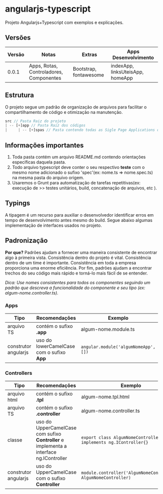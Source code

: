 # angularjs-typescript
Projeto Angularjs+Typescript com exemplos e explicações.

## Versões

| Versão | Notas | Extras | Apps Desenvolvimento |
| ------ | ------ | ------ | ------ |
| 0.0.1 | Apps, Rotas, Controladores, Componentes | Bootstrap, fontawesome | indexApp, linksUteisApp, homeApp |

## Estrutura
O projeto segue um padrão de organização de arquivos para facilitar o compartilhamento de código e otimização na manutenção.

```javascript
src // Pasta Raiz do projeto
| -- [+]app // Pasta Raiz dos códigos
|     | -- [+]spas // Pasta contendo todas as Sigle Page Applications do contexto
```

## Informações importantes

1. Toda pasta contém um arquivo README.md contendo orientações específicas daquela pasta.
2. Todo arquivo typescript deve conter o seu respectivo **teste** com o mesmo nome adicionado o sufixo 'spec'(ex: nome.ts => nome.spec.ts) na mesma pasta do arquivo origem.
3. Usaremos o Grunt para automatização de tarefas repetitivas(ex: execução de >> testes unitários, build, concatenação de arquivos, etc ).

## Typings

A tipagem é um recurso para auxiliar o desenvolvedor identificar erros em tempo de desenvolvimento antes mesmo do build. Segue abaixo algumas implementação de interfaces usados no projeto.

## Padronização

**Por que?** Padrões ajudam a fornecer uma maneira consistente de encontrar algo à primeira vista. Consistência dentro do projeto é vital. Consistência dentro de um time é importante. Consistência em toda a empresa proporciona uma enorme eficiência. Por fim, padrões ajudam a encontrar trechos do seu código mais rápido e torná-lo mais fácil de se entender.

*Dica: Use nomes consistentes para todos os componentes seguindo um padrão que descreva a funcionalidade do componente e seu tipo (ex: algum-nome.controller.ts).*

### Apps

| Tipo  | Recomendações | Exemplo |
| ------ | ------ | ------ | 
| arquivo TS | contém o sufixo **.app** | algum-nome.module.ts |
| construtor angularjs  | uso do lowerCamelCase com o sufixo **App** | ``angular.module('algumNomeApp', [])`` |

### Controllers

| Tipo  | Recomendações | Exemplo |
| ------ | ------ | ------ | 
| arquivo html | contém o sufixo **.tpl** | algum-nome.tpl.html
| arquivo TS | contém o sufixo **.controller** | algum-nome.controller.ts
| classe  | uso do UpperCamelCase com sufixo **Controller** e implementa a interface ng.IController |  ``export class AlgumNomeController implements ng.IController{}``
| construtor angularjs  | uso do UpperCamelCase com o sufixo **Controller** | ``module.controller('AlgumNomeController', AlgumNomeController)``



